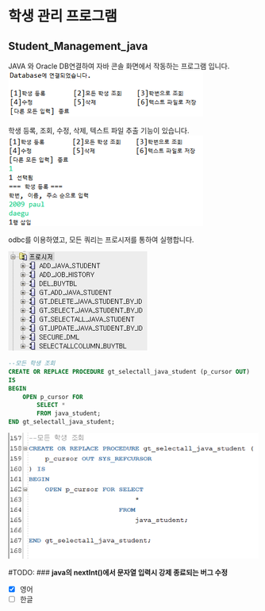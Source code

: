 # 학생 관리 프로그램
## Student_Management_java


JAVA 와 Oracle DB연결하여 자바 콘솔 화면에서 작동하는 프로그램 입니다.
<kbd>![시작](img/init.png)</kbd>

학생 등록, 조회, 수정, 삭제, 텍스트 파일 추출 기능이 있습니다.
<kbd>![튜플 삽입](img/add.png)</kbd>

odbc를 이용하였고, 모든 쿼리는 프로시저를 통하여 실행합니다.

![프로지저 리스트](img/listProcedure.png)

``` sql
--모든 학생 조회
CREATE OR REPLACE PROCEDURE gt_selectall_java_student (p_cursor OUT) 
IS 
BEGIN
    OPEN p_cursor FOR 
        SELECT *
        FROM java_student;
END gt_selectall_java_student;
```
![select Procedure](img/selectProcedure.png)

#TODO: ### **java의 nextInt()에서 문자열 입력시 강제 종료되는 버그 수정**


- [x] 영어
- [ ] 한글